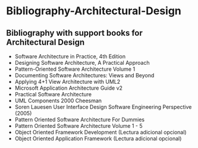 # Bibliography-Architectural-Design
## Bibliography with support books for Architectural Design
* Software Architecture in Practice, 4th Edition
* Designing Software Architecture, A Practical Approach
* Pattern-Oriented Software Architecture Volume 1
* Documenting Software Architectures: Views and Beyond
* Applying 4+1 View Architecture with UML2 
* Microsoft Application Architecture Guide v2
* Practical Software Architecture
* UML Components 2000 Cheesman
* Soren Lauesen User Interface Design Software Engineering Perspective (2005)
* Pattern Oriented Software Architecture For Dummies
* Pattern Oriented Software Architecture Volume 1 - 5
* Object Oriented Framework Development (Lectura adicional opcional)
* Object Oriented Application Framework (Lectura adicional opcional)
